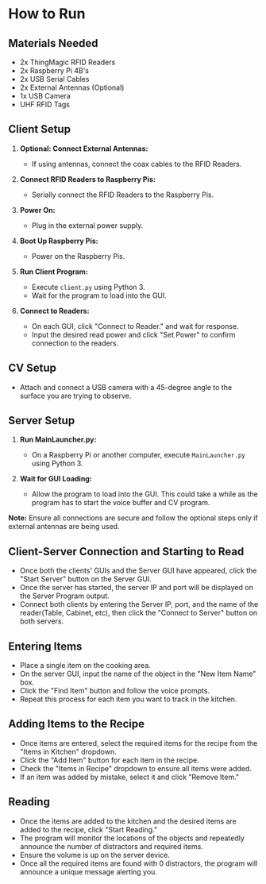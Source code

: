 # How to Run

## Materials Needed
- 2x ThingMagic RFID Readers
- 2x Raspberry Pi 4B's
- 2x USB Serial Cables
- 2x External Antennas (Optional)
- 1x USB Camera
- UHF RFID Tags

## Client Setup
1. **Optional: Connect External Antennas:**
   - If using antennas, connect the coax cables to the RFID Readers.
2. **Connect RFID Readers to Raspberry Pis:**
   - Serially connect the RFID Readers to the Raspberry Pis.



3. **Power On:**
   - Plug in the external power supply.

4. **Boot Up Raspberry Pis:**
   - Power on the Raspberry Pis.

5. **Run Client Program:**
   - Execute `client.py` using Python 3.
   - Wait for the program to load into the GUI.

6. **Connect to Readers:**
   - On each GUI, click "Connect to Reader." and wait for response.
   - Input the desired read power and click "Set Power" to confirm connection to the readers.

## CV Setup
- Attach and connect a USB camera with a 45-degree angle to the surface you are trying to observe.

## Server Setup
1. **Run MainLauncher.py:**
   - On a Raspberry Pi or another computer, execute `MainLauncher.py` using Python 3.

2. **Wait for GUI Loading:**
   - Allow the program to load into the GUI. This could take a while as the program has to start the voice buffer and CV program.

**Note:** Ensure all connections are secure and follow the optional steps only if external antennas are being used.


## Client-Server Connection and Starting to Read
- Once both the clients' GUIs and the Server GUI have appeared, click the "Start Server" button on the Server GUI.
- Once the server has started, the server IP and port will be displayed on the Server Program output.
- Connect both clients by entering the Server IP, port, and the name of the reader(Table, Cabinet, etc), then click the "Connect to Server" button on both servers.

## Entering Items
- Place a single item on the cooking area.
- On the server GUI, input the name of the object in the "New Item Name" box.
- Click the "Find Item" button and follow the voice prompts.
- Repeat this process for each item you want to track in the kitchen.

## Adding Items to the Recipe
- Once items are entered, select the required items for the recipe from the "Items in Kitchen" dropdown.
- Click the "Add Item" button for each item in the recipe.
- Check the "Items in Recipe" dropdown to ensure all items were added.
- If an item was added by mistake, select it and click "Remove Item."

## Reading
- Once the items are added to the kitchen and the desired items are added to the recipe, click "Start Reading."
- The program will monitor the locations of the objects and repeatedly announce the number of distractors and required items.
- Ensure the volume is up on the server device.
- Once all the required items are found with 0 distractors, the program will announce a unique message alerting you.
